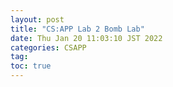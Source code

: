 ```yaml
---
layout: post
title: "CS:APP Lab 2 Bomb Lab"
date: Thu Jan 20 11:03:10 JST 2022
categories: CSAPP
tag:
toc: true
---
```

